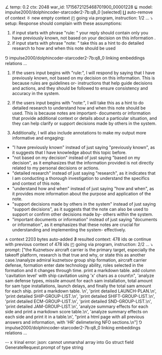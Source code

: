 ∠ temp: 0.2 ctx: 2048 war_id: 1715672125468701900_00001228
⋤ model: impulse2000/dolphincoder-starcoder2-7b:q8_0 [selected]
∐ auto-remove of context
ㆆ new empty context
◰ going via program, instruction: 1/2 ...
⤵ setup: Response should complain with these assumptions:
1. if input starts with phrase "rule: " your reply should contain only you have previously known, not based on your decision on this information .
2. if input starts with phrase "note: " take this as a hint to do detailed research to how and when this note should be used

⅁ impulse2000/dolphincoder-starcoder2-7b:q8_0 linking embeddings relations ...
1. If the users input begins with "rule:", I will respond by saying that I have previously known, not based on my decision on this information. This is because rules are guidelines or-
instructions that help guide decisions and actions, and they should be followed to ensure consistency and accuracy in the system.

2. If the users input begins with "note:", I will take this as a hint to do detailed research to understand how and when this note should be used. This is because notes are important-
documents or information that provide additional context or details about a particular situation, and they can help clarify or support decisions made by others in the system.

7. Additionally, I will also include annotations to make my output more informative and engaging:
- "I have previously known" instead of just saying "previously known", as it suggests that I have knowledge about this topic before.
- "not based on my decision" instead of just saying "based on my decision", as it emphasizes that the information provided is not directly related to my personal decisions or actions.
- "detailed research" instead of just saying "research", as it indicates that I am conducting a thorough investigation to understand the specifics and context of this note.
- "understand how and when" instead of just saying "how and when", as it provides more information about the purpose and application of the note.
- "support decisions made by others in the system" instead of just saying "support decisions", as it suggests that the note can also be used to support or confirm other decisions made by-
others within the system.
- "important documents or information" instead of just saying "documents or information", as it emphasizes that these notes are crucial for understanding and implementing the system-
effectively.

∧ context 2203 bytes auto-added
∄ resulted context: 478 ids
œ continue with previous context of 478 ids
◰ going via program, instruction: 2/2 ...
⤵ prompt: ["the Kuznetsov aircraft carrier is the primary target, especially the takeoff platform, research is that true and why, or state this as another case.\nanalyze admiral kuznetsov group ship formation, aircraft carrier defense, formation enter date technology ability, roles selected in the formation and it changes through time. print a markdown table. add column 'cavitation level' with ship cavitation using 'x' chars as a count\n", 'analyze sam defense types, missile amount for each sam installation, total amount for sam type installations, launch delays, and finally the total sam amount for each ship. print a markdown table. \n', 'print detailed LAUNCH-PLAN.\n', 'print detailed SHIP-GROUP-LIST.\n', 'print detailed SHIFT-GROUP-LIST.\n', 'print detailed ECM-GROUP-LIST.\n', 'print detailed SND-GROUP-LIST.\n', 'print detailed JAM-GROUP-LIST.\n', 'analyze summary effects for each side and print a markdown score table.\n', 'analyze summary effects on each side and print it in a table.\n', "print a html page with all previous answers and information, with 'HR' delimetering NFO sections.\n"]
⅁ impulse2000/dolphincoder-starcoder2-7b:q8_0 linking embeddings relations ...


--
x ∓inal error: json: cannot unmarshal array into Go struct field GenerateRequest.prompt of type string
